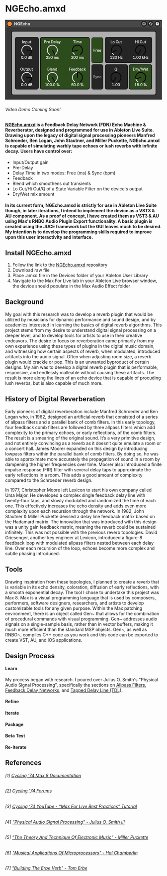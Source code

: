 # NGEcho.amxd
![NGEcho.amxd](https://github.com/noelalejandro/Max/blob/main/assets/NGEcho.amxd.png)
###### Video Demo Coming Soon!

#### [NGEcho.amxd](https://github.com/noelalejandro/Max/blob/main/NGEcho/NGEcho.amxd) is a Feedback Delay Network (FDN) Echo Machine & Reverberator, designed and programmed for use in Ableton Live Suite. Drawing upon the legacy of digital signal processing pioneers Manfred Schroeder, Ben Logan, John Stautner, and Miller Puckette, NGEcho.amxd is capable of simulating warbly tape echoes or lush reverbs with infinite decay. Users have control over:
- Input/Output gain
- Pre-Delay
- Delay Time in two modes: Free (ms) & Sync (bpm)
- Feedback
- Blend which smoothens out transients
- Lo Cut/Hi Cut/Q of a State Variable Filter on the device's output
- Dry/Wet mix amount

#### In its current form, NGEcho.amxd is strictly for use in Ableton Live Suite though, in later iterations, I intend to implement the device as a VST3 & AU component. As a proof of concept, I have created them as VST3 & AU using Max's RNBO Audio Plugin Export functionality. A basic plugin is created using the JUCE framework but the GUI leaves much to be desired. My intention is to develop the programming skills required to improve upon this user interactivity and interface. 

## Install NGEcho.amxd

1. Follow the link to the [NGEcho.amxd](https://github.com/noelalejandro/Max/blob/main/NGEcho/NGEcho.amxd) repository
2. Download raw file
3. Place .amxd file in the Devices folder of your Ableton User Library
4. Navigate to the Max For Live tab in your Ableton Live browser window, the device should populate in the Max Audio Effect folder

## Background
####
My goal with this research was to develop a reverb plugin that would be utilized by musicians for dynamic performance and sound design, and by academics interested in learning the basics of digital reverb algorithms. This project stems from my desire to understand digital signal processing on a deeper level, and to develop tools for artists to use in their creative endeavors. The desire to focus on reverberation came primarily from my own experience using these types of plugins in the digital music domain, and witnessing how certain aspects of reverb, when modulated, introduced artifacts into the audio signal. Often when adjusting room size, a reverb plugin would crackle or pop. This is an unwanted byproduct of certain designs. My aim was to develop a digital reverb plugin that is performable, responsive, and endlessly malleable without causing these artifacts. The result is more along the lines of an echo device that is capable of procuding lush reverbs, but is also capable of much more. 

## History of Digital Reverberation
####
Early pioneers of digital reverberation include Manfred Schroeder and Ben Logan who, in 1962, designed an artificial reverb that consisted of a series of allpass filters and a parallel bank of comb filters. In this early topology, four feedback comb filters are followed by three allpass filters which add complexity to the primary echoes, or early reflections, of the comb filters. The result is a smearing of the original sound. It’s a very primitive design, and not entirely convincing as a reverb as it doesn’t quite emulate a room or a concert hall. James Moorer expanded on this design by introducing lowpass filters within the parallel bank of comb filters. By doing so, he was able to approximate more accurately the propagation of sound in a room by dampening the higher frequencies over time. Moorer also introduced a finite impulse response (FIR) filter with several delay taps to approximate the early reflections in a room. This adds a good amount of complexity compared to the Schroeder reverb design. 

In 1977, Christopher Moore left Lexicon to start his own company called Ursa Major. He developed a complex single feedback delay line with twenty-four taps, and slowly modulated and randomized the time of each one. This effectively increases the echo density and adds even more complexity upon each recursion through the network. In 1982, John Stautner & Miller Puckette devised a delay line feedback matrix based on the Hadamard matrix. The innovation that was introduced with this design was a unity gain feedback matrix, meaning the reverb could be sustained infinitely. This was not possible with the previous reverb topologies. David Griesenger, another key engineer at Lexicon, introduced a figure-8 feedback loop with modulated allpass filters nested between each delay line. Over each recursion of the loop, echoes become more complex and subtle phasing introduced. 

## Tools
####
Drawing inspiration from these topologies, I planned to create a reverb that is variable in its echo density, coloration, diffusion of early reflections, with a smooth exponential decay. The tool I chose to undertake this project was Max 8. Max is a visual programming language that is used by composers, performers, software designers, researchers, and artists to develop customizable tools for any given purpose. Within the Max patching environment, there is an object called Gen~ that allows for the combination of procedural commands with visual programming. Gen~ addresses audio signals on a single-sample basis, rather than in vector buffers, making it much more efficient than the standard MSP objects. Gen~, as well as RNBO~, compiles C++ code as you work and this code can be exported to create VST, AU, and iOS applications.

## Design Process
#### Learn
My process began with research. I poured over Julius O. Smith's "Physical Audio Signal Processing", specifically the sections on [Allpass Filters](https://ccrma.stanford.edu/~jos/pasp/Allpass_Filters.html), [Feedback Delay Networks](https://ccrma.stanford.edu/~jos/pasp/Feedback_Delay_Networks_FDN.html), and [Tapped Delay Line (TDL)](https://ccrma.stanford.edu/~jos/pasp/Tapped_Delay_Line_TDL.html).
#### Refine

#### Iterate

#### Package

#### Beta Test

#### Re-Iterate


## References
###### [1] [Cycling '74 Max 8 Documentation](https://docs.cycling74.com/max8)
###### [2] [Cycling '74 Forums](https://cycling74.com/forums/page/1)
###### [3] [Cycling ‘74 YouTube - “Max For Live Best Practices” Tutorial](https://youtu.be/7mk4JMBVDZ4)
###### [4] ["Physical Audio Signal Processing" - Julius O. Smith III](https://ccrma.stanford.edu/~jos/pasp/)
###### [5] ["The Theory And Technique Of Electronic Music" - Miller Puckette](http://msp.ucsd.edu/techniques/latest/book.pdf)
###### [6] ["Musical Applications Of Microprocessors" - Hal Chamberlin](http://sites.music.columbia.edu/cmc/courses/g6610/fall2016/week8/Musical_Applications_of_Microprocessors-Charmberlin.pdf)
###### [7] ["Building The Erbe Verb" - Tom Erbe](https://quod.lib.umich.edu/cgi/p/pod/dod-idx/building-the-erbe-verb-extending-the-feedback-delay-network.pdf?c=icmc;idno=bbp2372.2015.054;format=pdf)
